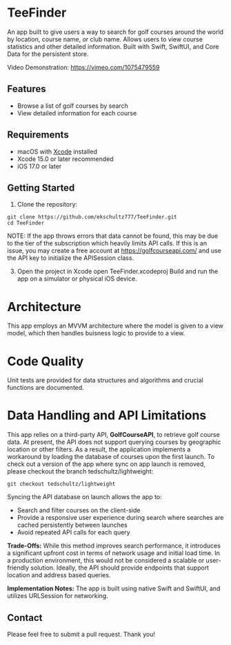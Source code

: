 # TeeFinder

An app built to give users a way to search for golf courses around the world by location, course name, or club name. Allows users to view course statistics and other detailed information. Built with Swift, SwiftUI, and Core Data for the persistent store.

Video Demonstration:
https://vimeo.com/1075479559

## Features

- Browse a list of golf courses by search
- View detailed information for each course  

## Requirements

- macOS with [Xcode](https://developer.apple.com/xcode/) installed  
- Xcode 15.0 or later recommended  
- iOS 17.0 or later

## Getting Started

1. Clone the repository:
```
git clone https://github.com/ekschultz777/TeeFinder.git
cd TeeFinder
```
   
   NOTE: If the app throws errors that data cannot be found, this may be due to the tier of the subscription which heavily limits API calls. If this is an issue, you may create a free account at https://golfcourseapi.com/ and use the API key to initialize the APISession class.

3. Open the project in Xcode
open TeeFinder.xcodeproj
Build and run the app on a simulator or physical iOS device.

# Architecture
This app employs an MVVM architecture where the model is given to a view model, 
which then handles buisness logic to provide to a view.

# Code Quality
Unit tests are provided for data structures and algorithms and crucial functions are documented.

# Data Handling and API Limitations
This app relies on a third-party API, __GolfCourseAPI__, to retrieve golf course data. 
At present, the API does not support querying courses by geographic location or other filters. 
As a result, the application implements a workaround by loading the database of courses upon the first launch.
To check out a version of the app where sync on app launch is removed, please checkout the branch tedschultz/lightweight:
```
git checkout tedschultz/lightweight
```

Syncing the API database on launch allows the app to:

- Search and filter courses on the client-side
- Provide a responsive user experience during search where searches are cached persistently between launches
- Avoid repeated API calls for each query

__Trade-Offs:__
While this method improves search performance, it introduces a significant upfront cost in terms of network usage and initial load time. In a production environment, this would not be considered a scalable or user-friendly solution. Ideally, the API should provide endpoints that support location and address based queries.

__Implementation Notes:__
The app is built using native Swift and SwiftUI, and utilizes URLSession for networking.

## Contact
Please feel free to submit a pull request. Thank you!
